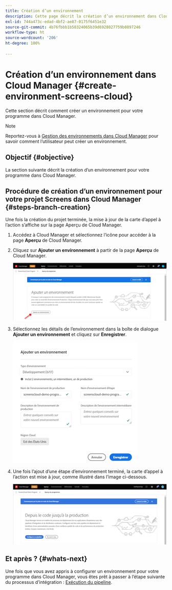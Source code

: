 ```yaml
---
title: Création d’un environnement
description: Cette page décrit la création d’un environnement dans Cloud Manager pour Screens as a Cloud Service.
exl-id: 744a473c-edad-4bf2-ae87-0175f6451e32
source-git-commit: 4b76fbbb1b58324065b39d6928027759b0897246
workflow-type: ht
source-wordcount: '206'
ht-degree: 100%

---
```


# Création d’un environnement dans Cloud Manager {#create-environment-screens-cloud}

Cette section décrit comment créer un environnement pour votre programme dans Cloud Manager.

>[!NOTE]
>Reportez-vous à [Gestion des environnements dans Cloud Manager](https://experienceleague.adobe.com/docs/experience-manager-cloud-service/implementing/using-cloud-manager/manage-environments.html?lang=fr) pour savoir comment l’utilisateur peut créer un environnement.

## Objectif {#objective}

La section suivante décrit la création d’un environnement pour votre programme dans Cloud Manager.

## Procédure de création d’un environnement pour votre projet Screens dans Cloud Manager {#steps-branch-creation}

Une fois la création du projet terminée, la mise à jour de la carte d’appel à l’action s’affiche sur la page Aperçu de Cloud Manager.

1. Accédez à Cloud Manager et sélectionnez l’icône pour accéder à la page **Aperçu** de Cloud Manager.

1. Cliquez sur **Ajouter un environnement** à partir de la page **Aperçu** de Cloud Manager.

   ![image](/help/screens-cloud/assets/onboarding/add-environ1.png)

1. Sélectionnez les détails de l’environnement dans la boîte de dialogue **Ajouter un environnement** et cliquez sur **Enregistrer**.

   ![image](/help/screens-cloud/assets/onboarding/add-environ2.png)

1. Une fois l’ajout d’une étape d’environnement terminé, la carte d’appel à l’action est mise à jour, comme illustré dans l’image ci-dessous.

   ![image](/help/screens-cloud/assets/onboarding/add-environ3a.png)

## Et après ? {#whats-next}

Une fois que vous avez appris à configurer un environnement pour votre programme dans Cloud Manager, vous êtes prêt à passer à l’étape suivante du processus d’intégration : [Exécution du pipeline](/help/screens-cloud/onboarding-screens-cloud/running-a-pipeline.md).
